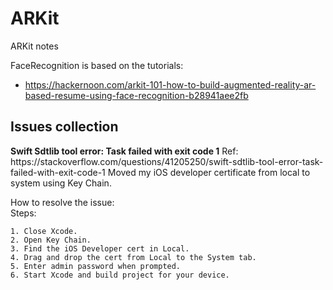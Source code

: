 # ARKit
ARKit notes

FaceRecognition is based on the tutorials:<br/>
- https://hackernoon.com/arkit-101-how-to-build-augmented-reality-ar-based-resume-using-face-recognition-b28941aee2fb

<h2>Issues collection</h2>
<b>Swift Sdtlib tool error: Task failed with exit code 1</b>
  Ref: https://stackoverflow.com/questions/41205250/swift-sdtlib-tool-error-task-failed-with-exit-code-1
  Moved my iOS developer certificate from local to system using Key Chain.

  How to resolve the issue:<br/>
  Steps:

    1. Close Xcode.
    2. Open Key Chain.
    3. Find the iOS Developer cert in Local.
    4. Drag and drop the cert from Local to the System tab.
    5. Enter admin password when prompted.
    6. Start Xcode and build project for your device.

